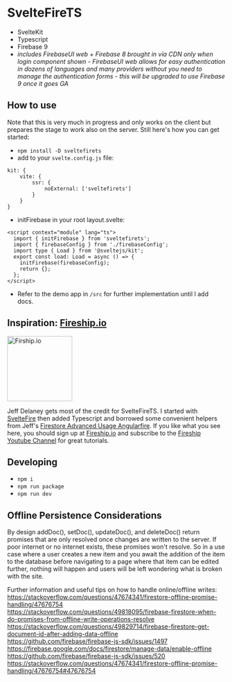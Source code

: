 # SvelteFireTS

- SvelteKit 
- Typescript
- Firebase 9
- *includes FirebaseUI web + Firebase 8 brought in via CDN only when login component shown - FirebaseUI web allows for easy authentication in dozens of languages and many providers without you need to manage the authentication forms - this will be upgraded to use Firebase 9 once it goes GA*

## How to use

Note that this is very much in progress and only works on the client but prepares the stage to work also on the server. Still here's how you can get started:

- `npm install -D sveltefirets`
- add to your `svelte.config.js` file:
```
kit: { 
	vite: {
		ssr: {
			noExternal: ['sveltefirets']
		}
	}
}
```
- initFirebase in your root layout.svelte:
```
<script context="module" lang="ts">
  import { initFirebase } from 'sveltefirets';
  import { firebaseConfig } from './firebaseConfig';
  import type { Load } from '@sveltejs/kit';
  export const load: Load = async () => {
    initFirebase(firebaseConfig);
    return {};
  };
</script>
``` 
- Refer to the demo app in `/src` for further implementation until I add docs.

## Inspiration: [Fireship.io](https://fireship.io/)

<img src="static/fireship.png" alt="Firship.io" width="150"/>
<!-- ![Fireship.io](/static/fireship.png) -->

Jeff Delaney gets most of the credit for SvelteFireTS. I started with [SvelteFire](https://github.com/codediodeio/sveltefire) then added Typescript and borrowed some convenient helpers from Jeff's [Firestore Advanced Usage Angularfire](https://fireship.io/lessons/firestore-advanced-usage-angularfire/). If you like what you see here, you should sign up at [Fireship.io](https://fireship.io/) and subscribe to the [Fireship Youtube Channel](https://www.youtube.com/channel/UCsBjURrPoezykLs9EqgamOA) for great tutorials.

## Developing
- `npm i`
- `npm run package`
- `npm run dev`

## Offline Persistence Considerations

By design addDoc(), setDoc(), updateDoc(), and deleteDoc() return promises that are only resolved once changes are written to the server. If poor internet or no internet exists, these promises won't resolve. So in a use case where a user creates a new item and you await the addition of the item to the database before navigating to a page where that item can be edited further, nothing will happen and users will be left wondering what is broken with the site.

Further information and useful tips on how to handle online/offline writes:
https://stackoverflow.com/questions/47674341/firestore-offline-promise-handling/47676754
https://stackoverflow.com/questions/49818095/firebase-firestore-when-do-promises-from-offline-write-operations-resolve
https://stackoverflow.com/questions/49829714/firebase-firestore-get-document-id-after-adding-data-offline
https://github.com/firebase/firebase-js-sdk/issues/1497
https://firebase.google.com/docs/firestore/manage-data/enable-offline
https://github.com/firebase/firebase-js-sdk/issues/520
https://stackoverflow.com/questions/47674341/firestore-offline-promise-handling/47676754#47676754
